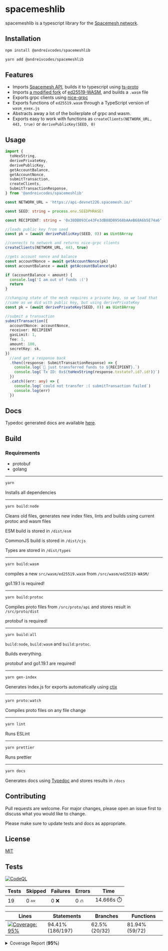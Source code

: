 # spacemeshlib

spacemeshlib is a typescript library for the [Spacemesh network](https://spacemesh.io).

## Installation

```bash
npm install @andreivcodes/spacemeshlib
```

```bash
yarn add @andreivcodes/spacemeshlib
```

## Features

- Imports [Spacemesh API](https://github.com/spacemeshos/api), builds it to typescript using [ts-proto](https://github.com/stephenh/ts-proto)
- Imports [a modified fork](https://github.com/andreivcodes/ed25519-WASM) of [ed25519-WASM](https://github.com/spacemeshos/ed25519-WASM), and builds a `.wasm` file
- Exports grpc clients using [nice-grpc](https://www.npmjs.com/package/nice-grpc#client)
- Exports functions of `ed25519.wasm` through a TypeScript version of `wasm_exex.js`
- Abstracts away a lot of the boilerplate of grpc and wasm.
- Exports easy to work with functions as `createClients(NETWORK_URL, 443, true)` or `derivePublicKey(SEED, 0)`

## Usage

```typescript
import {
  toHexString,
  derivePrivateKey,
  derivePublicKey,
  getAccountBalance,
  getAccountNonce,
  submitTransaction,
  createClients,
  SubmitTransactionResponse,
} from '@andreivcodes/spacemeshlib'

const NETWORK_URL = 'https://api-devnet226.spacemesh.io/'

const SEED: string = process.env.SEEDPHRASE!

const RECIPIENT: string = '0x38DB093Ce43Fe3dB88D89568bAAeB68A6b5E74a6'.slice(2)

//loads public key from seed
const pk = (await derivePublicKey(SEED, 0)) as Uint8Array

//connects to network and returns nice-grpc clients
createClients(NETWORK_URL, 443, true)

//gets account nonce and balance
const accountNonce = await getAccountNonce(pk)
const accountBalance = await getAccountBalance(pk)

if (accountBalance < amount) {
  console.log('I am out of funds :(')
  return
}

//changing state of the mesh requires a private key, so we load that
//same as we did with public key, but using derivePrivateKey
const pk = (await derivePrivateKey(SEED, 0)) as Uint8Array

//submit a transaction
submitTransaction({
  accountNonce: accountNonce,
  receiver: RECIPIENT
  gasLimit: 1,
  fee: 1,
  amount: 100,
  secretKey: sk,
})
  //and get a response back
  .then((response: SubmitTransactionResponse) => {
    console.log(`💸 just transferred funds to ${RECIPIENT}.`)
    console.log(`Tx ID: 0x${toHexString(response.txstate?.id?.id!)}`)
  })
  .catch((err: any) => {
    console.log(`could not transfer :( submitTransaction failed`)
    console.log(err)
  })
```

## Docs

Typedoc generated docs are available [here](https://andreivcodes.github.io/spacemeshlib/).

## Build

### Requirements

- protobuf
- golang

---

```bash
yarn
```

Installs all dependencies

---

```bash
yarn build:node
```

Cleans old files, generates new index files, lints and builds using current protoc and wasm files

ESM build is stored in `/dist/esm`

CommonJS build is stored in `/dist/cjs`

Types are stored in `/dist/types`

---

```bash
yarn build:wasm
```

compiles a new `src/wasm/ed25519.wasm` from `/src/wasm/ed25519-WASM/`

go1.19.1 is required!

---

```bash
yarn build:protoc
```

Compiles proto files from `/src/proto/api` and stores result in `/src/proto/dist`

protobuf is required!

---

```bash
yarn build:all
```

`build:node`, `build:wasm` and `build:protoc`.

Builds everything.

protobuf and go1.19.1 are required!

---

```bash
yarn gen-index
```

Generates index.js for exports automatically using [ctix](https://imjuni.github.io/ctix/)

---

```bash
yarn proto:watch
```

Compiles proto files on any file change

---

```bash
yarn lint
```

Runs ESLint

---

```bash
yarn prettier
```

Runs prettier

---

```bash
yarn docs
```

Generates docs using [Typedoc](https://typedoc.org) and stores results in `/docs`

## Contributing

Pull requests are welcome. For major changes, please open an issue first to discuss what you would like to change.

Please make sure to update tests and docs as appropriate.

## License

[MIT](https://choosealicense.com/licenses/mit/)

## Tests

[![CodeQL](https://github.com/andreivcodes/spacemeshlib/actions/workflows/codeql-analysis.yml/badge.svg?branch=main)](https://github.com/andreivcodes/spacemeshlib/actions/workflows/codeql-analysis.yml)

| Tests | Skipped | Failures | Errors | Time |
| ----- | ------- | -------- | -------- | ------------------ |
| 19 | 0 :zzz: | 0 :x: | 0 :fire: | 14.666s :stopwatch: |


| Lines | Statements | Branches | Functions |
| ----- | ------- | -------- | -------- |
| <a href="https://github.com/andreivcodes/spacemeshlib/blob/cf4c43a7891e10bb164f41ba344bcd504a4896c7/README.md"><img alt="Coverage: 95%" src="https://img.shields.io/badge/Coverage-95%25-brightgreen.svg" /></a><br/> | 94.41% (186/197) | 62.5% (20/32) | 81.94% (59/72) |


<details><summary>Coverage Report (<b>95%</b>)</summary><table><tr><th>File</th><th>% Stmts</th><th>% Branch</th><th>% Funcs</th><th>% Lines</th><th>Uncovered Line #s</th></tr><tbody><tr><td><b>All files</b></td><td><b>94.41</b></td><td><b>62.5</b></td><td><b>81.94</b></td><td><b>95.13</b></td><td></td></tr><tr><td><!-- Jest Coverage Comment --> <a href="https://github.com/andreivcodes/spacemeshlib/blob/cf4c43a7891e10bb164f41ba344bcd504a4896c7/clients.ts">clients.ts</a></td><td>100</td><td>50</td><td>100</td><td>100</td><td><a href="https://github.com/andreivcodes/spacemeshlib/blob/cf4c43a7891e10bb164f41ba344bcd504a4896c7/clients.ts#L16-L34">1634</a></td></tr><tr><td><!-- Jest Coverage Comment --> <a href="https://github.com/andreivcodes/spacemeshlib/blob/cf4c43a7891e10bb164f41ba344bcd504a4896c7/crypto.ts">crypto.ts</a></td><td>91.86</td><td>100</td><td>80</td><td>90.41</td><td><a href="https://github.com/andreivcodes/spacemeshlib/blob/cf4c43a7891e10bb164f41ba344bcd504a4896c7/crypto.ts#L32">32</a>, <a href="https://github.com/andreivcodes/spacemeshlib/blob/cf4c43a7891e10bb164f41ba344bcd504a4896c7/crypto.ts#L47">47</a>, <a href="https://github.com/andreivcodes/spacemeshlib/blob/cf4c43a7891e10bb164f41ba344bcd504a4896c7/crypto.ts#L64">64</a>, <a href="https://github.com/andreivcodes/spacemeshlib/blob/cf4c43a7891e10bb164f41ba344bcd504a4896c7/crypto.ts#L81">81</a>, <a href="https://github.com/andreivcodes/spacemeshlib/blob/cf4c43a7891e10bb164f41ba344bcd504a4896c7/crypto.ts#L99">99</a>, <a href="https://github.com/andreivcodes/spacemeshlib/blob/cf4c43a7891e10bb164f41ba344bcd504a4896c7/crypto.ts#L118">118</a>, <a href="https://github.com/andreivcodes/spacemeshlib/blob/cf4c43a7891e10bb164f41ba344bcd504a4896c7/crypto.ts#L175">175</a></td></tr><tr><td><!-- Jest Coverage Comment --> <a href="https://github.com/andreivcodes/spacemeshlib/blob/cf4c43a7891e10bb164f41ba344bcd504a4896c7/global_state.ts">global_state.ts</a></td><td>90.32</td><td>65.21</td><td>100</td><td>100</td><td><a href="https://github.com/andreivcodes/spacemeshlib/blob/cf4c43a7891e10bb164f41ba344bcd504a4896c7/global_state.ts#L10-L67">10<!-- Jest Coverage Comment -->67</a></td></tr><tr><td><!-- Jest Coverage Comment --> <a href="https://github.com/andreivcodes/spacemeshlib/blob/cf4c43a7891e10bb164f41ba344bcd504a4896c7/index.ts">index.ts</a></td><td>100</td><td>100</td><td>72.72</td><td>100</td><td><!-- Jest Coverage Comment --></td></tr><tr><td> <!-- Jest Coverage Comment --><a href="https://github.com/andreivcodes/spacemeshlib/blob/cf4c43a7891e10bb164f41ba344bcd504a4896c7/tx.ts">tx.ts</a></td><td>90</td><td>0</td><td>100</td><td>100</td><td><a href="https://github.com/andreivcodes/spacemeshlib/blob/cf4c43a7891e10bb164f41ba344bcd504a4896c7/tx.ts#L20">20</a></td></tr><tr><td> <!-- Jest Coverage Comment --><a href="https://github.com/andreivcodes/spacemeshlib/blob/cf4c43a7891e10bb164f41ba344bcd504a4896c7/utils.ts">utils.ts</a></td><td>100</td><td>100</td><td>100</td><td>100</td><td></td></tr></tbody></table></details>
